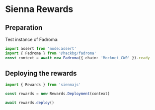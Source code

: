 # Sienna Rewards

## Preparation

Test instance of Fadroma:

```typescript
import assert from 'node:assert'
import { Fadroma } from '@hackbg/fadroma'
const context = await new Fadroma({ chain: 'Mocknet_CW0' }).ready
```

## Deploying the rewards

```typescript
import { Rewards } from 'siennajs'

const rewards = new Rewards.Deployment(context)

await rewards.deploy()
```
